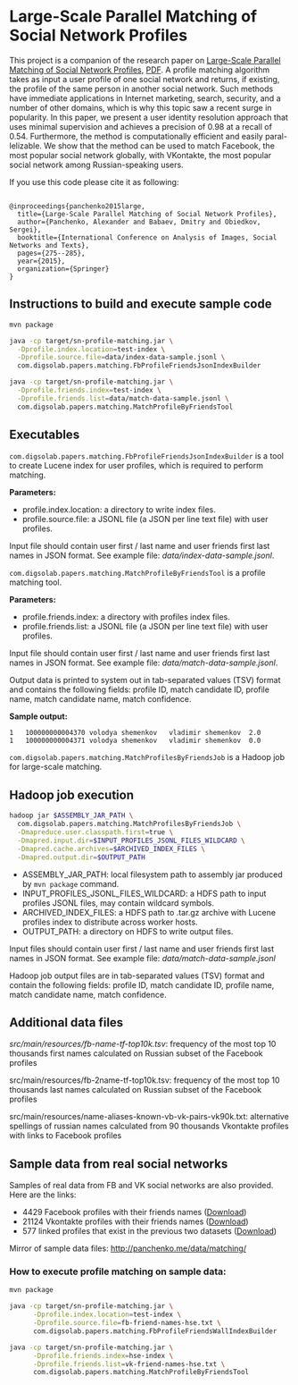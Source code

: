 Large-Scale Parallel Matching of Social Network Profiles
===========================================

This project is a companion of the research paper on [Large-Scale Parallel Matching of Social Network Profiles](https://link.springer.com/chapter/10.1007/978-3-319-26123-2_27), [PDF](https://arxiv.org/abs/1911.06861).
A profile matching algorithm takes as input a user profile of one social network and returns, if existing, the profile of the same person in another social network. Such methods have immediate applications in Internet marketing, search, security, and a number of other domains, which is why this topic saw a recent surge in popularity.
In this paper, we present a user identity resolution approach that uses minimal supervision and achieves a precision of 0.98 at a recall of 0.54. Furthermore, the method is computationally efficient and easily paral- lelizable. We show that the method can be used to match Facebook, the most popular social network globally, with VKontakte, the most popular social network among Russian-speaking users.

If you use this code  please cite it as following:

```

@inproceedings{panchenko2015large,
  title={Large-Scale Parallel Matching of Social Network Profiles},
  author={Panchenko, Alexander and Babaev, Dmitry and Obiedkov, Sergei},
  booktitle={International Conference on Analysis of Images, Social Networks and Texts},
  pages={275--285},
  year={2015},
  organization={Springer}
}
```

Instructions to build and execute sample code
---------------------------------------------

```sh
mvn package

java -cp target/sn-profile-matching.jar \
  -Dprofile.index.location=test-index \
  -Dprofile.source.file=data/index-data-sample.jsonl \
  com.digsolab.papers.matching.FbProfileFriendsJsonIndexBuilder

java -cp target/sn-profile-matching.jar \
  -Dprofile.friends.index=test-index \
  -Dprofile.friends.list=data/match-data-sample.jsonl \
  com.digsolab.papers.matching.MatchProfileByFriendsTool
```

Executables
-----------

`com.digsolab.papers.matching.FbProfileFriendsJsonIndexBuilder` is a tool to create Lucene index for user profiles,
which is required to perform matching.

**Parameters:**

- profile.index.location: a directory to write index files.
- profile.source.file: a JSONL file (a JSON per line text file) with user profiles.

Input file should contain user first / last name and user friends first last names in JSON format.
See example file: *data/index-data-sample.jsonl*.

`com.digsolab.papers.matching.MatchProfileByFriendsTool` is a profile matching tool.

**Parameters:**

- profile.friends.index: a directory with profiles index files.
- profile.friends.list: a JSONL file (a JSON per line text file) with user profiles.

Input file should contain user first / last name and user friends first last names in JSON format.
See example file: *data/match-data-sample.jsonl*.

Output data is printed to system out in tab-separated values (TSV) format
and contains the following fields:
profile ID, match candidate ID, profile name, match candidate name, match confidence.

**Sample output:**

```
1	100000000004370	volodya shemenkov	vladimir shemenkov	2.0
1	100000000004371	volodya shemenkov	vladimir shemenkov	0.0
```

`com.digsolab.papers.matching.MatchProfilesByFriendsJob` is a Hadoop job for large-scale matching.

Hadoop job execution
--------------------

```sh
hadoop jar $ASSEMBLY_JAR_PATH \
  com.digsolab.papers.matching.MatchProfilesByFriendsJob \
  -Dmapreduce.user.classpath.first=true \
  -Dmapred.input.dir=$INPUT_PROFILES_JSONL_FILES_WILDCARD \
  -Dmapred.cache.archives=$ARCHIVED_INDEX_FILES \
  -Dmapred.output.dir=$OUTPUT_PATH
```

- ASSEMBLY_JAR_PATH: local filesystem path to assembly jar produced by `mvn package` command.
- INPUT_PROFILES_JSONL_FILES_WILDCARD: a HDFS path to input profiles JSONL files, may contain wildcard symbols.
- ARCHIVED_INDEX_FILES: a HDFS path to .tar.gz archive with Lucene profiles index to distribute across worker hosts.
- OUTPUT_PATH: a directory on HDFS to write output files.

Input files should contain user first / last name and user friends first last names in JSON format.
See example file: *data/match-data-sample.jsonl*

Hadoop job output files are in tab-separated values (TSV) format
and contain the following fields:
profile ID, match candidate ID, profile name, match candidate name, match confidence.

Additional data files
---------------------

*src/main/resources/fb-name-tf-top10k.tsv*: frequency of the most top 10 thousands first names
calculated on Russian subset of the Facebook profiles

src/main/resources/fb-2name-tf-top10k.tsv: frequency of the most top 10 thousands last names
calculated on Russian subset of the Facebook profiles

src/main/resources/name-aliases-known-vb-vk-pairs-vk90k.txt: alternative spellings of russian names
calculated from 90 thousands Vkontakte profiles with links to Facebook profiles

Sample data from real social networks
-------------------------------------

Samples of real data from FB and VK social networks are also provided. Here are the links:

- 4429 Facebook profiles with their friends names ([Download](https://storage.googleapis.com/di-datasets/sn-profile-matching-hse/fb-friend-names-hse.txt.gz))
- 21124 Vkontakte profiles with their friends names ([Download](https://storage.googleapis.com/di-datasets/sn-profile-matching-hse/vk-friend-names-hse.txt.gz))
- 577 linked profiles that exist in the previous two datasets ([Download](https://storage.googleapis.com/di-datasets/sn-profile-matching-hse/vk-fb-matches-hse.csv.gz))

Mirror of sample data files: http://panchenko.me/data/matching/

### How to execute profile matching on sample data:

```sh
mvn package

java -cp target/sn-profile-matching.jar \
      -Dprofile.index.location=test-index \
      -Dprofile.source.file=fb-friend-names-hse.txt \
      com.digsolab.papers.matching.FbProfileFriendsWallIndexBuilder

java -cp target/sn-profile-matching.jar \
      -Dprofile.friends.index=hse-index \
      -Dprofile.friends.list=vk-friend-names-hse.txt \
      com.digsolab.papers.matching.MatchProfileByFriendsTool
```
